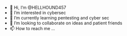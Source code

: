 - 👋 Hi, I’m @HELLHOUND457
- 👀 I’m interested in cybersec
- 🌱 I’m currently learning pentesting and cyber sec
- 💞️ I’m looking to collaborate on ideas and patient friends
- 📫 How to reach me ...

<!---
HELLHOUND457/HELLHOUND457 is a ✨ special ✨ repository because its `README.md` (this file) appears on your GitHub profile.
You can click the Preview link to take a look at your changes.
--->
